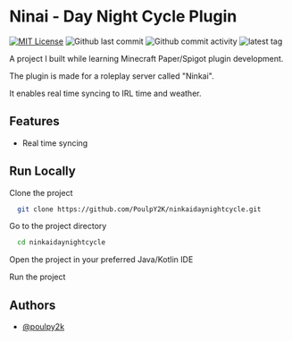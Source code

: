 # Ninai - Day Night Cycle Plugin

[![MIT License](https://img.shields.io/badge/License-MIT-green.svg)](https://choosealicense.com/licenses/mit/)
![Github last commit](https://img.shields.io/github/last-commit/poulpy2k/ninkaidaynightcycle
)
![Github commit activity](https://img.shields.io/github/commit-activity/w/poulpy2k/ninkaidaynightcycle
)
![latest tag](https://img.shields.io/github/v/tag/poulpy2k/ninkaidaynightcycle
)

A project I built while learning Minecraft Paper/Spigot plugin development.

The plugin is made for a roleplay server called "Ninkai".

It enables real time syncing to IRL time and weather.


## Features

- Real time syncing

## Run Locally

Clone the project

```bash
  git clone https://github.com/PoulpY2K/ninkaidaynightcycle.git
```

Go to the project directory

```bash
  cd ninkaidaynightcycle
```

Open the project in your preferred Java/Kotlin IDE

Run the project


## Authors

- [@poulpy2k](https://www.github.com/poulpy2k)

